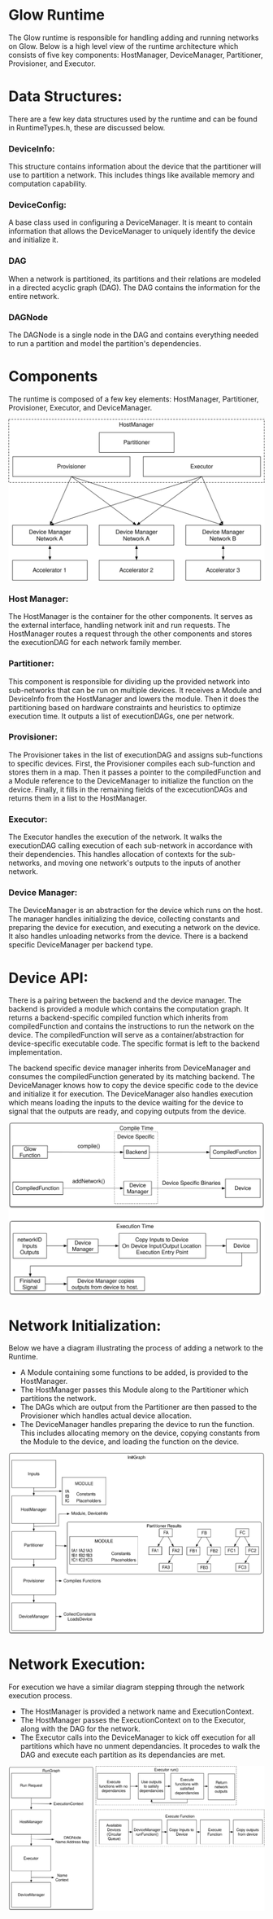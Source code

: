 # Glow Runtime

The Glow runtime is responsible for handling adding and running networks on Glow.
Below is a high level view of the runtime architecture which consists of five key components: HostManager, DeviceManager, Partitioner, Provisioner, and Executor.

# Data Structures:
There are a few key data structures used by the runtime and can be found in RuntimeTypes.h, these are discussed below.

### DeviceInfo:
This structure contains information about the device that the partitioner will use to partition a network. This includes things like available memory and computation capability.

### DeviceConfig:
A base class used in configuring a DeviceManager. It is meant to contain information that allows the DeviceManager to uniquely identify the device and initialize it. 

### DAG
When a network is partitioned, its partitions and their relations are modeled in a directed acyclic graph (DAG). The DAG contains the information for the entire network. 

### DAGNode
The DAGNode is a single node in the DAG and contains everything needed to run a partition and model the partition's dependencies.

# Components
The runtime is composed of a few key elements: HostManager, Partitioner, Provisioner, Executor, and DeviceManager.

![](glow_runtime.svg)

### Host Manager:

The HostManager is the container for the other components. It serves as the external interface, handling network init and run requests. The HostManager routes a request through the other components and stores the executionDAG for each network family member.

### Partitioner:

This component is responsible for dividing up the provided network into sub-networks that can be run on multiple devices. It receives a Module and DeviceInfo from the HostManager and lowers the module. Then it does the partitioning based on hardware constraints and heuristics to optimize execution time. It outputs a list of executionDAGs, one per network.

### Provisioner:

The Provisioner takes in the list of executionDAG and assigns sub-functions to specific devices. First, the Provisioner compiles each sub-function and stores them in a map. Then it passes a pointer to the compiledFunction and a Module reference to the DeviceManager to initialize the function on the device. Finally, it fills in the remaining fields of the excecutionDAGs and returns them in a list to the HostManager.

### Executor:

The Executor handles the execution of the network. It walks the executionDAG calling execution of each sub-network in accordance with their dependencies. This handles allocation of contexts for the sub-networks, and moving one network's outputs to the inputs of another network.

### Device Manager:

The DeviceManager is an abstraction for the device which runs on the host. The manager handles initializing the device, collecting constants and preparing the device for execution, and executing a network on the device. It also handles unloading networks from the device. There is a backend specific DeviceManager per backend type. 

# Device API:

There is a pairing between the backend and the device manager. The backend is provided a module which contains the computation graph. It returns a backend-specific compiled function which inherits from compiledFunction and contains the instructions to run the network on the device. The compiledFunction will serve as a container/abstraction for device-specific executable code. The specific format is left to the backend implementation. 

The backend specific device manager inherits from DeviceManager and consumes the compiledFunction generated by its matching backend. The DeviceManager knows how to copy the device specific code to the device and initialize it for execution. The DeviceManager also handles execution which means loading the inputs to the device waiting for the device to signal that the outputs are ready, and copying outputs from the device.

![](backend_dm_api.svg)

# Network Initialization:
Below we have a diagram illustrating the process of adding a network to the Runtime.
- A Module containing some functions to be added, is provided to the HostManager.
- The HostManager passes this Module along to the Partitioner which partitions the network.
- The DAGs which are output from the Partitioner are then passed to the Provisioner which handles actual device allocation.
- The DeviceManager handles preparing the device to run the function. This includes allocating memory on the device, copying constants from the Module to the device, and loading the function on the device.

![](network_init.svg)

# Network Execution:
For execution we have a similar diagram stepping through the network execution process.
- The HostManager is provided a network name and ExecutionContext.
- The HostManager passes the ExecutionContext on to the Executor, along with the DAG for the network.
- The Executor calls into the DeviceManager to kick off execution for all partitions which have no unment dependancies. It procedes to walk the DAG and execute each partition as its dependancies are met.

![](network_run.svg)
